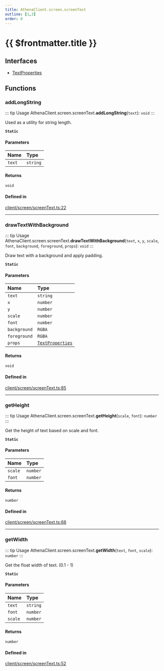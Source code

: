 ```yaml
---
title: AthenaClient.screen.screenText
outline: [1,3]
order: 0
---
```


# {{ $frontmatter.title }}


## Interfaces

- [TextProperties](../interfaces/client_screen_screenText_TextProperties.md)

## Functions

### addLongString

::: tip Usage
AthenaClient.screen.screenText.**addLongString**(`text`): `void`
:::

Used as a utility for string length.

**`Static`**

#### Parameters

| Name | Type |
| :------ | :------ |
| `text` | `string` |

#### Returns

`void`

#### Defined in

[client/screen/screenText.ts:22](https://github.com/Stuyk/altv-athena/blob/380b7cf/src/core/client/screen/screenText.ts#L22)

___

### drawTextWithBackground

::: tip Usage
AthenaClient.screen.screenText.**drawTextWithBackground**(`text`, `x`, `y`, `scale`, `font`, `background`, `foreground`, `props`): `void`
:::

Draw text with a background and apply padding.

**`Static`**

#### Parameters

| Name | Type |
| :------ | :------ |
| `text` | `string` |
| `x` | `number` |
| `y` | `number` |
| `scale` | `number` |
| `font` | `number` |
| `background` | `RGBA` |
| `foreground` | `RGBA` |
| `props` | [`TextProperties`](../interfaces/client_screen_screenText_TextProperties.md) |

#### Returns

`void`

#### Defined in

[client/screen/screenText.ts:85](https://github.com/Stuyk/altv-athena/blob/380b7cf/src/core/client/screen/screenText.ts#L85)

___

### getHeight

::: tip Usage
AthenaClient.screen.screenText.**getHeight**(`scale`, `font`): `number`
:::

Get the height of text based on scale and font.

**`Static`**

#### Parameters

| Name | Type |
| :------ | :------ |
| `scale` | `number` |
| `font` | `number` |

#### Returns

`number`

#### Defined in

[client/screen/screenText.ts:68](https://github.com/Stuyk/altv-athena/blob/380b7cf/src/core/client/screen/screenText.ts#L68)

___

### getWidth

::: tip Usage
AthenaClient.screen.screenText.**getWidth**(`text`, `font`, `scale`): `number`
:::

Get the float width of text. (0.1 - 1)

**`Static`**

#### Parameters

| Name | Type |
| :------ | :------ |
| `text` | `string` |
| `font` | `number` |
| `scale` | `number` |

#### Returns

`number`

#### Defined in

[client/screen/screenText.ts:52](https://github.com/Stuyk/altv-athena/blob/380b7cf/src/core/client/screen/screenText.ts#L52)
